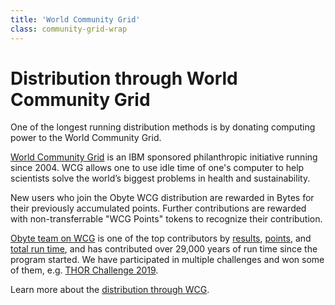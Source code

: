 ```yaml
---
title: 'World Community Grid'
class: community-grid-wrap
---
```


# Distribution through World Community Grid
<div class="sub-block">
    One of the longest running distribution methods is by donating computing power to the World Community Grid.
</div>
<div class="sub-text-block">
    <p>
        <a target="_blank" rel="noopener" href="https://www.worldcommunitygrid.org/">World Community Grid</a>
         is an IBM sponsored philanthropic initiative running since 2004. WCG allows one to use idle time of one's 
         computer to help scientists solve the world’s biggest problems in health and sustainability.
    </p>
</div>
    
New users who join the Obyte WCG distribution are rewarded in Bytes for their previously accumulated points. Further contributions are rewarded with non-transferrable "WCG Points" tokens to recognize their contribution.

<!--
This is also a way to get a small amount of Bytes without having to buy them on an exchange. It is similar to mining but the computing power is used to solve real world problems.
-->

[Obyte team on WCG](https://www.worldcommunitygrid.org/team/viewTeamInfo.do?teamId=R1RD1XTFK92&target=_blank&rel=noopener) is one of the top contributors by [results](https://www.worldcommunitygrid.org/stat/viewStatsByTeamY.do?sort=results&target=_blank&rel=noopener), [points](https://www.worldcommunitygrid.org/stat/viewStatsByTeamY.do?sort=points&target=_blank&rel=noopener), and [total run time](https://www.worldcommunitygrid.org/stat/viewStatsByTeamY.do?sort=cpu&target=_blank&rel=noopener), and has contributed over 29,000 years of run time since the program started. We have participated in multiple challenges and won some of them, e.g. [THOR Challenge 2019](https://www.worldcommunitygrid.org/team/challenge/viewTeamChallenge.do?challengeId=9589&target=_blank&rel=noopener).

Learn more about the [distribution through WCG](https://blog.obyte.org/computing-for-good-again-3795336bdaed?target=_blank&rel=noopener).
